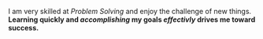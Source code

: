I am very skilled at *Problem Solving* and enjoy the challenge of new things.
<br>
__Learning quickly and *accomplishing* my goals *effectivly* drives me toward success.__ 
